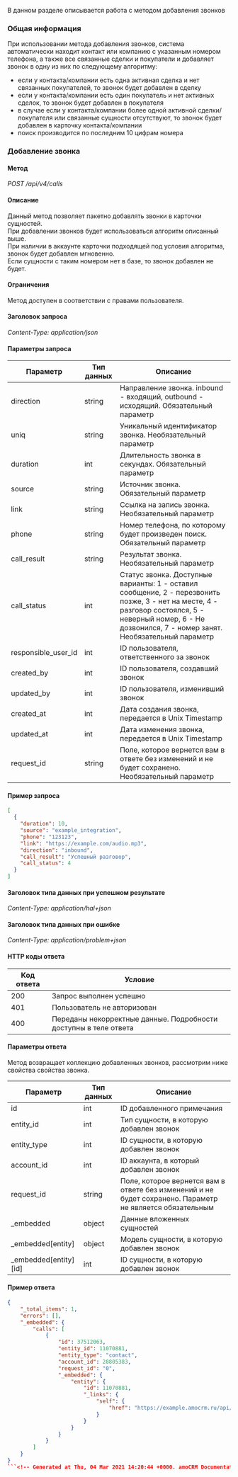 
В данном разделе описывается работа с методом добавления звонков


<a name="common-info"></a>

### Общая информация

При использовании метода добавления звонков, система автоматически находит контакт или компанию с указанным номером телефона, а также все связанные сделки и покупатели и добавляет звонок в одну из них по следующему алгоритму:

*   если у контакта/компании есть одна активная сделка и нет связанных покупателей, то звонок будет добавлен в сделку
*   если у контакта/компании есть один покупатель и нет активных сделок, то звонок будет добавлен в покупателя
*   в случае если у контакта/компании более одной активной сделки/покупателя или связанные сущности отсутствуют, то звонок будет добавлен в карточку контакта/компании
*   поиск производится по последним 10 цифрам номера

<a name="calls-add"></a>

### Добавление звонка 
#### Метод<br>
*POST /api/v4/calls*<br>  
#### Описание<br>
Данный метод позволяет пакетно добавлять звонки в карточки сущностей.   
При добавлении звонков будет использоваться алгоритм описанный выше.    
При наличии в аккаунте карточки подходящей под условия алгоритма, звонок будет добавлен мгновенно.  
Если сущности с таким номером нет в базе, то звонок добавлен не будет.    
#### Ограничения<br>
Метод доступен в соответствии с правами пользователя.    
#### Заголовок запроса<br>
*Content-Type: application/json*
#### Параметры запроса<br>
  

| Параметр | Тип данных | Описание |
|---|---|---|
| direction | string | Направление звонка. inbound - входящий, outbound - исходящий. Обязательный параметр |
| uniq | string | Уникальный идентификатор звонка. Необязательный параметр |
| duration | int | Длительность звонка в секундах. Обязательный параметр |
| source | string | Источник звонка. Обязательный параметр |
| link | string | Ссылка на запись звонка. Необязательный параметр |
| phone | string | Номер телефона, по которому будет произведен поиск. Обязательный параметр |
| call_result | string | Результат звонка. Необязательный параметр |
| call_status | int | Статус звонка. Доступные варианты: 1 - оставил сообщение, 2 - перезвонить позже, 3 - нет на месте, 4 - разговор состоялся, 5 - неверный номер, 6 - Не дозвонился, 7 - номер занят. Необязательный параметр |
| responsible_user_id | int | ID пользователя, ответственного за звонок |
| created_by | int | ID пользователя, создавший звонок |
| updated_by | int | ID пользователя, изменивший звонок |
| created_at | int | Дата создания звонка, передается в Unix Timestamp |
| updated_at | int | Дата изменения звонка, передается в Unix Timestamp |
| request_id | string | Поле, которое вернется вам в ответе без изменений и не будет сохранено. Необязательный параметр |

#### Пример запроса<br>


```json
[
  {
    "duration": 10,
    "source": "example_integration",
    "phone": "123123",
    "link": "https://example.com/audio.mp3",
    "direction": "inbound",
    "call_result": "Успешный разговор",
    "call_status": 4
  }
]
```
#### Заголовок типа данных при успешном результате<br>
*Content-Type: application/hal+json*<br>
#### Заголовок типа данных при ошибке<br>
*Content-Type: application/problem+json*
#### HTTP коды ответа

| Код ответа | Условие |
|------------|---------|    
| 200 | Запрос выполнен успешно | 
| 401 | Пользователь не авторизован | 
| 400 | Переданы некорректные данные. Подробности доступны в теле ответа | 

#### Параметры ответа<br>
Метод возвращает коллекцию добавленных звонков, рассмотрим ниже свойства свойства звонка.

| Параметр | Тип данных | Описание |
|----------|------------|----------|
|id|int|ID добавленного примечания|  
|entity_id|int|Тип сущности, в которую добавлен звонок|  
|entity_type|int|ID сущности, в которую добавлен звонок|  
|account_id|int|ID аккаунта, в который добавлен звонок|  
|request_id|string|Поле, которое вернется вам в ответе без изменений и не будет сохранено. Параметр не является обязательным|  
|_embedded|object|Данные вложенных сущностей|  
|_embedded[entity]|object|Модель сущности, в которую добавлен звонок|  
|_embedded[entity][id]|int|ID сущности, в которую добавлен звонок|  

#### Пример ответа<br>
```json
{
    "_total_items": 1,
    "errors": [],
    "_embedded": {
        "calls": [
            {
                "id": 37512063,
                "entity_id": 11070881,
                "entity_type": "contact",
                "account_id": 28805383,
                "request_id": "0",
                "_embedded": {
                    "entity": {
                        "id": 11070881,
                        "_links": {
                            "self": {
                                "href": "https://example.amocrm.ru/api/v4/contacts/11070881"
                            }
                        }
                    }
                }
            }
        ]
    }
}
```<!-- Generated at Thu, 04 Mar 2021 14:20:44 +0000. amoCRM Documentation Generator -->